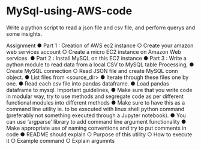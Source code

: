 # MySql-using-AWS-code

Write a python script to read a json file and csv file, and perform querys and some insights.

Assignment
● Part 1 : Creation of AWS ec2 instance
○ Create your amazon web services account 
○ Create a micro EC2 instance on Amazon Web services.
● Part 2 : Install MySQL on this EC2 instance
● Part 3 : Write a python module to read data from a local CSV to MySQL table
 Processing,
● Create MySQL connection
○ Read JSON file and create MySQL conn object.
● List files from <source_dir>
● Iterate through these files one by one.
● Read each csv file into pandas dataframe.
● Load pandas dataframe to mysql.
 Important guidelines,
● Make sure that you write code in modular way, try to use
methods and segregate code as per different functional
modules into different methods
● Make sure to have this as a command line utility ie. to be
executed with linux shell python command (preferably not
something executed through a Jupyter notebook).
● You can use ‘argparse’ library to add command line
argument functionality
● Make appropriate use of naming conventions and try to
put comments in code
● README should explain
○ Purpose of this utility
○ How to execute it
○ Example command
○ Explain argumnts
